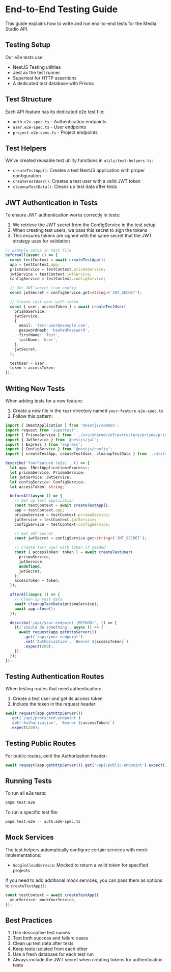 # End-to-End Testing Guide

This guide explains how to write and run end-to-end tests for the Media Studio API.

## Testing Setup

Our e2e tests use:

- NestJS Testing utilities
- Jest as the test runner
- Supertest for HTTP assertions
- A dedicated test database with Prisma

## Test Structure

Each API feature has its dedicated e2e test file:

- `auth.e2e-spec.ts` - Authentication endpoints
- `user.e2e-spec.ts` - User endpoints
- `project.e2e-spec.ts` - Project endpoints

## Test Helpers

We've created reusable test utility functions in `utils/test-helpers.ts`:

- `createTestApp()`: Creates a test NestJS application with proper configuration
- `createTestUser()`: Creates a test user with a valid JWT token
- `cleanupTestData()`: Cleans up test data after tests

## JWT Authentication in Tests

To ensure JWT authentication works correctly in tests:

1. We retrieve the JWT secret from the ConfigService in the test setup
2. When creating test users, we pass this secret to sign the tokens
3. This ensures tokens are signed with the same secret that the JWT strategy uses for validation

```typescript
// Example setup in test file
beforeAll(async () => {
  const testContext = await createTestApp();
  app = testContext.app;
  prismaService = testContext.prismaService;
  jwtService = testContext.jwtService;
  configService = testContext.configService;

  // Get JWT secret from config
  const jwtSecret = configService.get<string>('JWT_SECRET');

  // Create test user with token
  const { user, accessToken } = await createTestUser(
    prismaService,
    jwtService,
    {
      email: 'test-user@example.com',
      passwordHash: 'hashedPassword',
      firstName: 'Test',
      lastName: 'User',
    },
    jwtSecret,
  );

  testUser = user;
  token = accessToken;
});
```

## Writing New Tests

When adding tests for a new feature:

1. Create a new file in the `test` directory named `your-feature.e2e-spec.ts`
2. Follow this pattern:

```typescript
import { INestApplication } from '@nestjs/common';
import request from 'supertest';
import { PrismaService } from '../src/shared/infrastructure/prisma/prisma.service';
import { JwtService } from '@nestjs/jwt';
import { Express } from 'express';
import { ConfigService } from '@nestjs/config';
import { createTestApp, createTestUser, cleanupTestData } from './utils/test-helpers';

describe('YourFeature (e2e)', () => {
  let app: INestApplication<Express>;
  let prismaService: PrismaService;
  let jwtService: JwtService;
  let configService: ConfigService;
  let accessToken: string;

  beforeAll(async () => {
    // Set up test application
    const testContext = await createTestApp();
    app = testContext.app;
    prismaService = testContext.prismaService;
    jwtService = testContext.jwtService;
    configService = testContext.configService;

    // Get JWT secret
    const jwtSecret = configService.get<string>('JWT_SECRET');

    // Create test user with token if needed
    const { accessToken: token } = await createTestUser(
      prismaService,
      jwtService,
      undefined,
      jwtSecret,
    );
    accessToken = token;
  });

  afterAll(async () => {
    // Clean up test data
    await cleanupTestData(prismaService);
    await app.close();
  });

  describe('/api/your-endpoint (METHOD)', () => {
    it('should do something', async () => {
      await request(app.getHttpServer())
        .get('/api/your-endpoint')
        .set('Authorization', `Bearer ${accessToken}`)
        .expect(200);
    });
  });
});
```

## Testing Authentication Routes

When testing routes that need authentication:

1. Create a test user and get its access token
2. Include the token in the request header:

```typescript
await request(app.getHttpServer())
  .get('/api/protected-endpoint')
  .set('Authorization', `Bearer ${accessToken}`)
  .expect(200);
```

## Testing Public Routes

For public routes, omit the Authorization header:

```typescript
await request(app.getHttpServer()).get('/api/public-endpoint').expect(200);
```

## Running Tests

To run all e2e tests:

```bash
pnpm test:e2e
```

To run a specific test file:

```bash
pnpm test:e2e -- auth.e2e-spec.ts
```

## Mock Services

The test helpers automatically configure certain services with mock implementations:

- `GoogleCloudService`: Mocked to return a valid token for specified projects

If you need to add additional mock services, you can pass them as options to `createTestApp()`:

```typescript
const testContext = await createTestApp({
  yourService: mockYourService,
});
```

## Best Practices

1. Use descriptive test names
2. Test both success and failure cases
3. Clean up test data after tests
4. Keep tests isolated from each other
5. Use a fresh database for each test run
6. Always include the JWT secret when creating tokens for authentication tests
